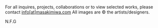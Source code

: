 For all inquires, projects, collaborations or to view selected works, please contact <a href="mailto:info@masakimiwa.com">info[at]masakimiwa.com</a>
All images are © the artists/designers.

<a class="image" alt="images/1_NFG.gif">N.F.G</a>